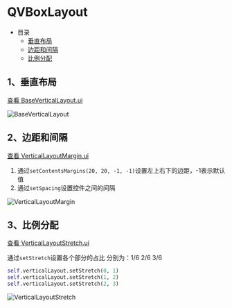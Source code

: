# QVBoxLayout

- 目录
  - [垂直布局](#1垂直布局)
  - [边距和间隔](#2边距和间隔)
  - [比例分配](#3比例分配)

## 1、垂直布局

[查看 BaseVerticalLayout.ui](Data/BaseVerticalLayout.ui)

![BaseVerticalLayout](ScreenShot/BaseVerticalLayout.png)

## 2、边距和间隔

[查看 VerticalLayoutMargin.ui](Data/VerticalLayoutMargin.ui)

1. 通过`setContentsMargins(20, 20, -1, -1)`设置左上右下的边距，-1表示默认值
2. 通过`setSpacing`设置控件之间的间隔

![VerticalLayoutMargin](ScreenShot/VerticalLayoutMargin.png)

## 3、比例分配

[查看 VerticalLayoutStretch.ui](Data/VerticalLayoutStretch.ui)

通过`setStretch`设置各个部分的占比 分别为：1/6 2/6 3/6

```python
self.verticalLayout.setStretch(0, 1)
self.verticalLayout.setStretch(1, 2)
self.verticalLayout.setStretch(2, 3)
```

![VerticalLayoutStretch](ScreenShot/VerticalLayoutStretch.png)
